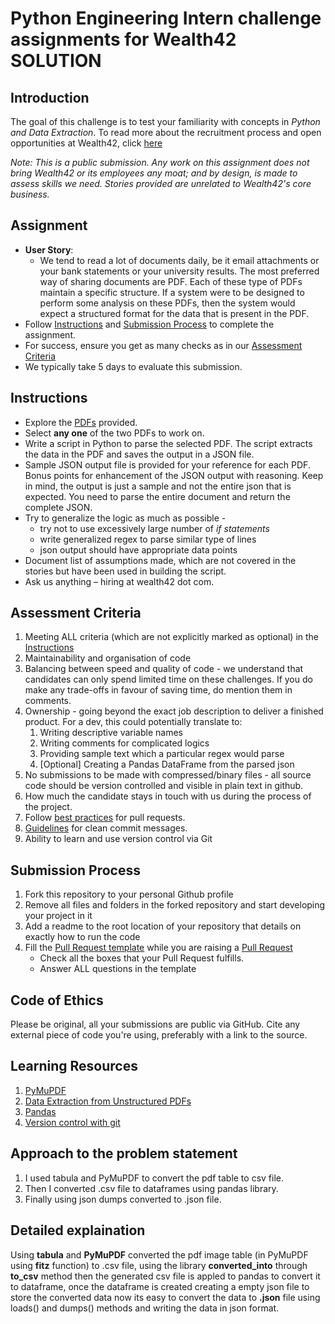 # Python Engineering Intern challenge assignments for Wealth42 SOLUTION

## Introduction
The goal of this challenge is to test your familiarity with concepts in *Python and Data Extraction*. To read more about the recruitment process and open opportunities at Wealth42, click [here](https://bit.ly/w42-careers)

*Note: This is a public submission. Any work on this assignment does not bring Wealth42 or its employees any moat; and by design, is made to assess skills we need. Stories provided are unrelated to Wealth42's core business.* 

## Assignment
*   **User Story**:
    *   We tend to read a lot of documents daily, be it email attachments or your bank statements or your university results. The most preferred way of sharing documents are PDF. Each of these type of PDFs maintain a specific structure. If a system were to be designed to perform some analysis on these PDFs, then the system would expect a structured format for the data that is present in the PDF.
*   Follow [Instructions](#instructions) and [Submission Process](#submission-process) to complete the assignment.
*   For success, ensure you get as many checks as in our [Assessment Criteria](#assessment-criteria)
*   We typically take 5 days to evaluate this submission.


## Instructions
* Explore the [PDFs](https://github.com/wealth42/nick-fury/tree/master/Python%20Engineering%20Intern/Resources/) provided.
* Select **any one** of the two PDFs to work on.
* Write a script in Python to parse the selected PDF. The script extracts the data in the PDF and saves the output in a JSON file.
* Sample JSON output file is provided for your reference for each PDF. Bonus points for enhancement of the JSON output with reasoning. Keep in mind, the output is just a sample and not the entire json that is expected. You need to parse the entire document and return the complete JSON.
* Try to generalize the logic as much as possible -
    * try not to use excessively large number of _if statements_
    * write generalized regex to parse similar type of lines
    * json output should have appropriate data points
* Document list of assumptions made, which are not covered in the stories but have been used in building the script.
* Ask us anything – hiring at wealth42 dot com.


## Assessment Criteria
1. Meeting ALL criteria (which are not explicitly marked as optional) in the [Instructions](#instructions)
2. Maintainability and organisation of code
3. Balancing between speed and quality of code - we understand that candidates can only spend limited time on these challenges. If you do make any trade-offs in favour of saving time, do mention them in comments.  
4. Ownership - going beyond the exact job description to deliver a finished product. For a dev, this could potentially translate to: 
    1. Writing descriptive variable names
    2. Writing comments for complicated logics
    3. Providing sample text which a particular regex would parse
    4. [Optional] Creating a Pandas DataFrame from the parsed json
5. No submissions to be made with compressed/binary files - all source code should be version controlled and visible in plain text in github.
6. How much the candidate stays in touch with us during the process of the project.
7. Follow [best practices](https://github.community/t/best-practices-for-pull-requests/10195) for pull requests.
8. [Guidelines](https://gist.github.com/turbo/efb8d57c145e00dc38907f9526b60f17) for clean commit messages.
9. Ability to learn and use version control via Git

## Submission Process
1. Fork this repository to your personal Github profile
2. Remove all files and folders in the forked repository and start developing your project in it
3. Add a readme to the root location of your repository that details on exactly how to run the code
4. Fill the [Pull Request template](https://github.com/wealth42/nick-fury/blob/master/.github/pull_request_template.md) while you are raising a [Pull Request](https://docs.github.com/en/free-pro-team@latest/github/collaborating-with-issues-and-pull-requests/creating-a-pull-request)
    *   Check all the boxes that your Pull Request fulfills.
    *   Answer ALL questions in the template

## Code of Ethics
Please be original, all your submissions are public via GitHub.
Cite any external piece of code you're using, preferably with a link to the source.

## Learning Resources
1. [PyMuPDF](https://pymupdf.readthedocs.io/en/latest/)
2. [Data Extraction from Unstructured PDFs](https://www.analyticsvidhya.com/blog/2021/06/data-extraction-from-unstructured-pdfs/)
3. [Pandas](https://pandas.pydata.org/docs/user_guide/index.html)
4. [Version control with git](https://try.github.io/)

## Approach to the problem statement
1. I used tabula and PyMuPDF to convert the pdf table to csv file.
2. Then I converted .csv file to dataframes using pandas library.
3. Finally using json dumps converted to .json file.

## Detailed explaination
Using **tabula** and **PyMuPDF** converted the pdf image table (in PyMuPDF using **fitz** function) to .csv file, using the library **converted_into** through **to_csv** method then the generated csv file is appled to pandas to convert it to dataframe, once the dataframe is created creating a empty json file to store the converted data now its easy to convert the data to **.json** file using loads() and dumps() methods and writing the data in json format.